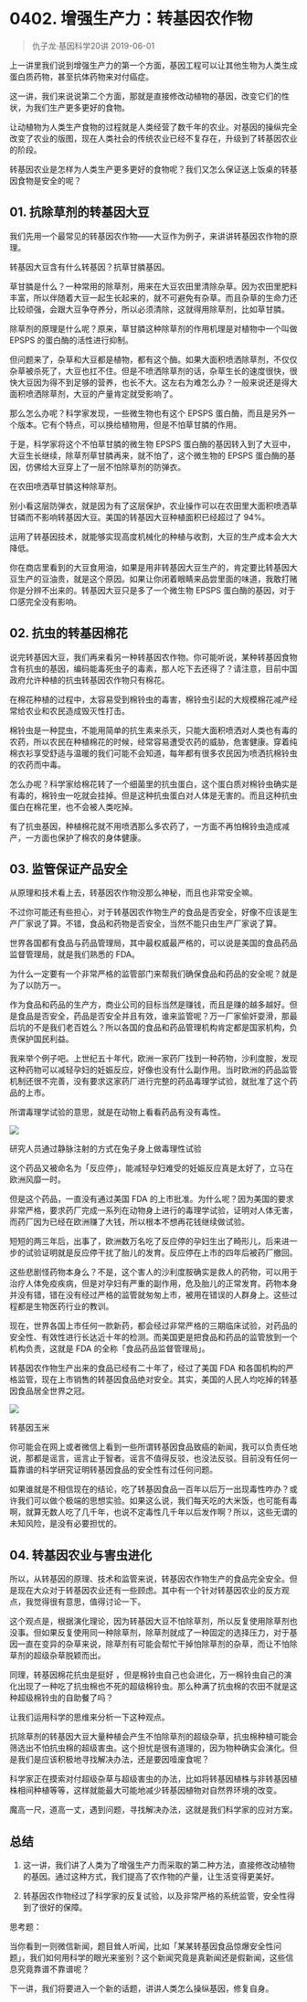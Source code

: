 # 0402. 增强生产力：转基因农作物
> 仇子龙·基因科学20讲
2019-06-01

上一讲里我们说到增强生产力的第一个方面，基因工程可以让其他生物为人类生成蛋白质药物，甚至抗体药物来对付癌症。

这一讲，我们来说说第二个方面，那就是直接修改动植物的基因，改变它们的性状，为我们生产更多更好的食物。

让动植物为人类生产食物的过程就是人类经营了数千年的农业。对基因的操纵完全改变了农业的版图，现在人类社会的传统农业已经不复存在，升级到了转基因农业的阶段。

转基因农业是怎样为人类生产更多更好的食物呢？我们又怎么保证送上饭桌的转基因食物是安全的呢？

## 01. 抗除草剂的转基因大豆

我们先用一个最常见的转基因农作物——大豆作为例子，来讲讲转基因农作物的原理。

转基因大豆含有什么转基因？抗草甘膦基因。

草甘膦是什么？一种常用的除草剂，用来在大豆农田里清除杂草。因为农田里肥料丰富，所以伴随着大豆一起生长起来的，就不可避免有杂草。而且杂草的生命力还比较顽强，会跟大豆争夺养分，所以必须清除，这就得用除草剂，比如草甘膦。

除草剂的原理是什么呢？原来，草甘膦这种除草剂的作用机理是对植物中一个叫做 EPSPS 的蛋白酶的活性进行抑制。

但问题来了，杂草和大豆都是植物，都有这个酶。如果大面积喷洒除草剂，不仅仅杂草被杀死了，大豆也扛不住。但是不喷洒除草剂的话，杂草生长的速度很快，很快大豆因为得不到足够的营养，也长不大。这左右为难怎么办？一般来说还是得大面积喷洒除草剂，大豆的产量肯定就受影响了。

那么怎么办呢？科学家发现，一些微生物也有这个 EPSPS 蛋白酶，而且是另外一个版本。它有个特点，可以换给植物用，但是不怕草甘膦的作用。

于是，科学家将这个不怕草甘膦的微生物 EPSPS 蛋白酶的基因转入到了大豆中，大豆生长继续，除草剂草甘膦再来，就不怕了，这个微生物的 EPSPS 蛋白酶的基因，仿佛给大豆穿上了一层不怕除草剂的防弹衣。

在农田喷洒草甘膦这种除草剂。

别小看这层防弹衣，就是因为有了这层保护，农业操作可以在农田里大面积喷洒草甘磷而不影响转基因大豆。美国的转基因大豆种植面积已经超过了 94%。

运用了转基因技术，就能够实现高度机械化的种植与收割，大豆的生产成本会大大降低。

你在商店里看到的大豆食用油，如果是用非转基因大豆生产的，肯定要比转基因大豆生产的豆油贵，就是这个原因。如果让你闭着眼睛来品尝里面的味道，我敢打赌你是分辨不出来的。转基因大豆只是多了一个微生物 EPSPS 蛋白酶的基因，对于口感完全没有影响。

## 02. 抗虫的转基因棉花

说完转基因大豆，我们再来看另一种转基因农作物。你可能听说，某种转基因食物含有抗虫的基因，编码能毒死虫子的毒素，那人吃下去还得了？请注意，目前中国政府允许种植的抗虫转基因农作物只有棉花。

在棉花种植的过程中，太容易受到棉铃虫的毒害，棉铃虫引起的大规模棉花减产经常给农业和农民造成毁灭性打击。

棉铃虫是一种昆虫，不能用简单的抗生素来杀灭，只能大面积喷洒对人类也有毒的农药，所以农民在种植棉花的时候，经常容易遭受农药的威胁，危害健康。穿着纯棉衣衫享受舒适与温暖的我们可能不会知道，每年都有很多农民因为喷洒抗棉铃虫的农药而中毒。

怎么办呢？科学家给棉花转了一个细菌里的抗虫蛋白，这个蛋白质对棉铃虫确实是有毒的，棉铃虫一吃就会挂掉。但是这种抗虫蛋白对人体是无害的。而且这种抗虫蛋白在棉花里，也不会被人类吃掉。

有了抗虫基因，种植棉花就不用喷洒那么多农药了，一方面不再怕棉铃虫造成减产，一方面也保护了棉农的身体健康。

## 03. 监管保证产品安全

从原理和技术看上去，转基因农作物没那么神秘，而且也非常安全嘛。

不过你可能还有些担心，对于转基因农作物生产的食品是否安全，好像不应该是生产厂家说了算。不错，食品和药物是否安全，当然不能只由生产厂家说了算。

世界各国都有食品与药品管理局，其中最权威最严格的，可以说是美国的食品药品监督管理局，就是我们熟悉的 FDA。

为什么一定要有一个非常严格的监管部门来帮我们确保食品和药品的安全呢？就是为了以防万一。

作为食品和药品的生产方，商业公司的目标当然是赚钱，而且是赚的越多越好。但是食品是否安全，药品是否安全并且有效，谁来监管呢？万一厂家偷奸耍滑，那最后坑的不是我们老百姓么？所以各国的食品和药品管理机构肯定都是国家机构，负责保护国民利益。

我来举个例子吧。上世纪五十年代，欧洲一家药厂找到一种药物，沙利度胺，发现这种药物可以减轻孕妇的妊娠反应，好像也没有什么副作用。当时欧洲的药品监管机制还很不完善，没有要求这家药厂进行完整的药品毒理学试验，就批准了这个药品的上市。

所谓毒理学试验的意思，就是在动物上看看药品有没有毒性。

![](https://raw.githubusercontent.com/dalong0514/selfstudy/master/图片链接/生命科学/2019109.jpg)

研究人员通过静脉注射的方式在兔子身上做毒理性试验

这个药品又被命名为「反应停」，能减轻孕妇难受的妊娠反应真是太好了，立马在欧洲风靡一时。

但是这个药品，一直没有通过美国 FDA 的上市批准。为什么呢？因为美国的要求非常严格，要求药厂完成一系列在动物身上进行的毒理学试验，证明对人体无害，而药厂因为已经在欧洲赚了大钱，所以根本不想再花钱继续做试验。

短短的两三年后，出事了，欧洲数万名吃了反应停的孕妇生出了畸形儿，后来进一步的试验证明就是反应停干扰了胎儿的发育。反应停在上市的四年后被药厂撤回。

这些悲剧怪药物本身么？不是，这个害人的沙利度胺确实是救人的药物，可以用于治疗人体免疫疾病，但是对孕妇有严重的副作用，危及胎儿的正常发育。药物本身并没有错，错在没有经过严格的监管就匆匆上市，被用在错误的人群身上。这些过程都是生物医药行业的教训。

现在，世界各国上市任何一款新药，都会经过非常严格的三期临床试验，对药品的安全性、有效性进行长达近十年的检测。而美国更是把食品和药品的监管放到一个机构负责，这就是 FDA 的全称「食品药品监督管理局」。

转基因农作物生产出来的食品已经有二十年了，经过了美国 FDA 和各国机构的严格监管，现在上市销售的转基因食品绝对安全。其实，美国的人民人均吃掉的转基因食品居全世界之冠。

![](https://raw.githubusercontent.com/dalong0514/selfstudy/master/图片链接/生命科学/2019110.jpg)

转基因玉米

你可能会在网上或者微信上看到一些所谓转基因食品致癌的新闻，我可以负责任地说，那都是谣言，谣言止于智者。谣言不值得反驳，也没法反驳。目前没有任何一篇靠谱的科学研究证明转基因食品的安全性有过任何问题。

如果谁就是不相信现在的结论，吃了转基因食品一百年以后万一出现毒性咋办？或许我们可以做个极端的思想实验。如果这么说，我们每天吃的大米饭，也可能有毒啊，就算无数人吃了几千年，也说不定毒性几千年以后发作啊？所以，这些无谓的未知风险，是没有必要担忧的。

## 04. 转基因农业与害虫进化

所以，从转基因的原理、技术和监管来说，转基因农作物生产的食品完全安全。但是现在大众对于转基因农业还有一些顾虑。其中有一个针对转基因农业的反方观点，我觉得很有意思，值得讨论一下。

这个观点是，根据演化理论，因为转基因大豆不怕除草剂，所以反复使用除草剂也没事。但如果反复使用同一种除草剂，除草剂就成了一种固定的选择压力，对于基因一直在变异的杂草来说，除草剂有可能会帮忙干掉怕除草剂的杂草，而让不怕除草剂的超级杂草脱颖而出。

同理，转基因棉花抗虫是挺好 ，但是棉铃虫自己也会进化，万一棉铃虫自己的演化出现了一种吃了抗虫棉也不死的超级棉铃虫。那么种满了抗虫棉的农田不就是这种超级棉铃虫的自助餐了吗？

让我们运用科学的思维来分析一下这种观点。

抗除草剂的转基因大豆大量种植会产生不怕除草剂的超级杂草，抗虫棉种植可能会筛选出不怕抗虫棉的超级害虫。这个担忧是很有道理的，因为物种确实会演化。但是我们是应该积极地寻找解决办法，还是要因噎废食呢？

科学家正在摸索对付超级杂草与超级害虫的办法，比如将转基因植株与非转基因植株相间种植等等，这样就能最大可能地减少转基因植物对自然界环境的改变。

魔高一尺，道高一丈，遇到问题，寻找解决办法，这就是我们科学家的应对方案。

## 总结

1. 这一讲，我们讲了人类为了增强生产力而采取的第二种方法，直接修改动植物的基因。通过这种方式，我们提高了农作物的产量，让生活变得更美好。

2. 转基因农作物经过了科学家的反复试验，以及非常严格的系统监管，安全性得到了很好的保障。

思考题：

当你看到一则微信新闻，题目耸人听闻，比如「某某转基因食品惊爆安全性问题」，我们如何用科学的眼光来鉴别？这个新闻究竟是真新闻还是假新闻，这些信息究竟靠谱不靠谱呢？

下一讲，我们将要进入一个新的话题，讲讲人类怎么操纵基因，修复自身。